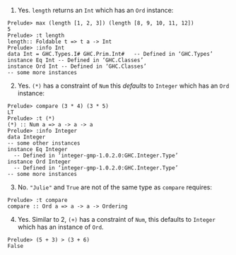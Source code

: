 1. Yes. `length` returns an `Int` which has an `Ord` instance:

```
Prelude> max (length [1, 2, 3]) (length [8, 9, 10, 11, 12])
5
Prelude> :t length
length:: Foldable t => t a -> Int
Prelude> :info Int
data Int = GHC.Types.I# GHC.Prim.Int#   -- Defined in ‘GHC.Types’
instance Eq Int -- Defined in ‘GHC.Classes’
instance Ord Int -- Defined in ‘GHC.Classes’
-- some more instances
```

2. Yes. `(*)` has a constraint of `Num` this _defaults_ to `Integer` which has an `Ord` instance:

```
Prelude> compare (3 * 4) (3 * 5)
LT
Prelude> :t (*)
(*) :: Num a => a -> a -> a
Prelude> :info Integer
data Integer
-- some other instances
instance Eq Integer
  -- Defined in ‘integer-gmp-1.0.2.0:GHC.Integer.Type’
instance Ord Integer
  -- Defined in ‘integer-gmp-1.0.2.0:GHC.Integer.Type’
-- some more instances
```

3. No. `"Julie"` and `True` are not of the same type as `compare` requires:

```
Prelude> :t compare
compare :: Ord a => a -> a -> Ordering
```

4. Yes. Similar to 2, `(+)` has a constraint of `Num`, this defaults to `Integer` which has an instance of `Ord`.

```
Prelude> (5 + 3) > (3 + 6)
False
```
